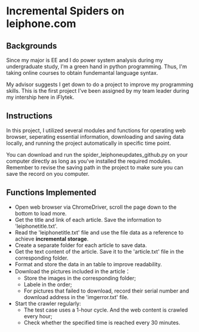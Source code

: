 # Incremental Spiders on leiphone.com

## Backgrounds

Since my major is EE and I do power system analysis during my undergraduate study, I'm a green hand in python programming. Thus, I'm taking online courses to obtain fundemantal language syntax.

My advisor suggests I get down to do a project to improve my programming skills. This is the first project I've been assigned by my team leader during my intership here in iFlytek.

## Instructions

In this project, I utilized several modules and functions for operating web browser, seperating essential information, downloading and saving data locally, and running the project automatically in specific time point.

You can download and run the spider_leiphoneupdates_github.py on your computer directly as long as you've installed the required modules. Remember to revise the saving path in the project to make sure you can save the record on you computer.

## Functions Implemented

- Open web browser via ChromeDriver, scroll the page down to the bottom to load more.
- Get the title and link of each article. Save the information to 'leiphonetitle.txt'.
- Read the 'leiphonetitle.txt' file and use the file data as a reference to achieve **incremental storage**.
- Create a separate folder for each article to save data.
- Get the text content of the article. Save it to the 'article.txt' file in the corresponding folder.
- Format and store the data in an table to improve readability.
- Download the pictures included in the article：
  - Store the images in the corresponding folder;
  - Labele in the order;
  - For pictures that failed to download, record their serial number and download address in the 'imgerror.txt' file.
- Start the crawler regularly:
  - The test case uses a 1-hour cycle. And the web content is crawled every hour;
  - Check whether the specified time is reached every 30 minutes.
